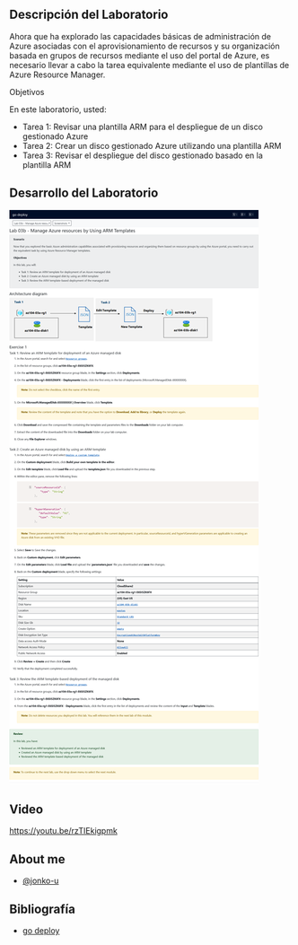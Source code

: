 
## Descripción del Laboratorio
Ahora que ha explorado las capacidades básicas de administración de Azure asociadas con el aprovisionamiento de recursos y su organización basada en grupos de recursos mediante el uso del portal de Azure, es necesario llevar a cabo la tarea equivalente mediante el uso de plantillas de Azure Resource Manager.

Objetivos

En este laboratorio, usted:

- Tarea 1: Revisar una plantilla ARM para el despliegue de un disco gestionado Azure
- Tarea 2: Crear un disco gestionado Azure utilizando una plantilla ARM
- Tarea 3: Revisar el despliegue del disco gestionado basado en la plantilla ARM
## Desarrollo del Laboratorio
![Logo](/AZ-104-Microsoft%20Azure%20Administrator/Lab%203B%20-%20Manage%20Azure%20resources%20by%20Using%20ARM%20Templates/screenshots/Lab3B.png)

## Video
https://youtu.be/rzTIEkigpmk

## About me
- [@jonko-u](https://github.com/jonko-u)

## Bibliografía

- [go deploy](https://lms.godeploy.it/)
